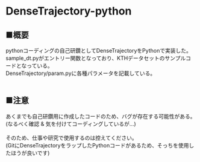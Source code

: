 # DenseTrajectory-python

## ■概要
pythonコーディングの自己研鑽としてDenseTrajectoryをPythonで実装した。<br>
sample_dt.pyがエントリー関数となっており、KTHデータセットのサンプルコードとなっている。<br>
DenseTrajectory/param.pyに各種パラメータを記載している。
<br><br>

## ■注意
あくまでも自己研鑽用に作成したコードのため、バグが存在する可能性がある。<br>
(なるべく確認 & 気を付けてコーディングしているが...)<br>
<br>
そのため、仕事や研究で使用するのは控えてください。<br>
(GitにDenseTrajectoryをラップしたPythonコードがあるため、そっちを使用したほうが良いです)
